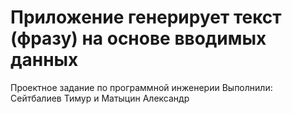 # Приложение генерирует текст (фразу) на основе вводимых данных
Проектное задание по программной инженерии
Выполнили: Сейтбалиев Тимур и Матыцин Александр
